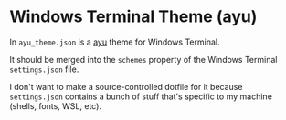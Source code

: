 # Windows Terminal Theme (ayu)

In `ayu_theme.json` is a [ayu](https://github.com/ayu-theme) theme for Windows Terminal.

It should be merged into the `schemes` property of the Windows Terminal `settings.json` file.

I don't want to make a source-controlled dotfile for it because `settings.json`
contains a bunch of stuff that's specific to my machine (shells, fonts, WSL, etc).
